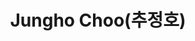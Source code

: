 ---
layout: page
title: Jungho Choo(추정호)
description: M.S Program
img: /assets/img/추정호.jpg
importance: 2024
category: current
redirect: https://www.linkedin.com/in/jung-ho-choo-5b86a6358/
---
